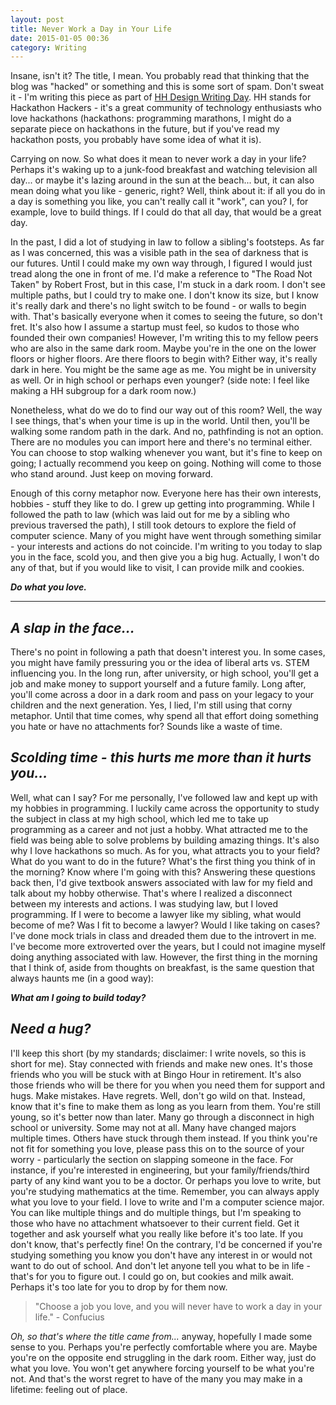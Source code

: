 ```yaml
---
layout: post
title: Never Work a Day in Your Life
date: 2015-01-05 00:36
category: Writing
---
```


Insane, isn't it? The title, I mean. You probably read that thinking that the blog was "hacked" or something and this is some sort of spam. Don't sweat it - I'm writing this piece as part of [HH Design Writing Day](https://www.facebook.com/events/890174497705247/). HH stands for Hackathon Hackers - it's a great community of technology enthusiasts who love hackathons (hackathons: programming marathons, I might do a separate piece on hackathons in the future, but if you've read my hackathon posts, you probably have some idea of what it is).

Carrying on now. So what does it mean to never work a day in your life? Perhaps it's waking up to a junk-food breakfast and watching television all day... or maybe it's lazing around in the sun at the beach... but, it can also mean doing what you like - generic, right? Well, think about it: if all you do in a day is something you like, you can't really call it "work", can you? I, for example, love to build things. If I could do that all day, that would be a great day.

In the past, I did a lot of studying in law to follow a sibling's footsteps. As far as I was concerned, this was a visible path in the sea of darkness that is our futures. Until I could make my own way through, I figured I would just tread along the one in front of me. I'd make a reference to "The Road Not Taken" by Robert Frost, but in this case, I'm stuck in a dark room. I don't see multiple paths, but I could try to make one. I don't know its size, but I know it's really dark and there's no light switch to be found - or walls to begin with. That's basically everyone when it comes to seeing the future, so don't fret. It's also how I assume a startup must feel, so kudos to those who founded their own companies! However, I'm writing this to my fellow peers who are also in the same dark room. Maybe you're in the one on the lower floors or higher floors. Are there floors to begin with? Either way, it's really dark in here. You might be the same age as me. You might be in university as well. Or in high school or perhaps even younger? (side note: I feel like making a HH subgroup for a dark room now.)

Nonetheless, what do we do to find our way out of this room? Well, the way I see things, that's when your time is up in the world. Until then, you'll be walking some random path in the dark. And no, pathfinding is not an option. There are no modules you can import here and there's no terminal either. You can choose to stop walking whenever you want, but it's fine to keep on going; I actually recommend you keep on going. Nothing will come to those who stand around. Just keep on moving forward.

Enough of this corny metaphor now. Everyone here has their own interests, hobbies - stuff they like to do. I grew up getting into programming. While I followed the path to law (which was laid out for me by a sibling who previous traversed the path), I still took detours to explore the field of computer science. Many of you might have went through something similar - your interests and actions do not coincide. I'm writing to you today to slap you in the face, scold you, and then give you a big hug. Actually, I won't do any of that, but if you would like to visit, I can provide milk and cookies.

<span style="text-align: center;">**_Do what you love._**</span>

___

## *A slap in the face...*

There's no point in following a path that doesn't interest you. In some cases, you might have family pressuring you or the idea of liberal arts vs. STEM influencing you. In the long run, after university, or high school, you'll get a job and make money to support yourself and a future family. Long after, you'll come across a door in a dark room and pass on your legacy to your children and the next generation. Yes, I lied, I'm still using that corny metaphor. Until that time comes, why spend all that effort doing something you hate or have no attachments for? Sounds like a waste of time.

## *Scolding time - this hurts me more than it hurts you...*

Well, what can I say? For me personally, I've followed law and kept up with my hobbies in programming. I luckily came across the opportunity to study the subject in class at my high school, which led me to take up programming as a career and not just a hobby. What attracted me to the field was being able to solve problems by building amazing things. It's also why I love hackathons so much. As for you, what attracts you to your field? What do you want to do in the future? What's the first thing you think of in the morning? Know where I'm going with this? Answering these questions back then, I'd give textbook answers associated with law for my field and talk about my hobby otherwise. That's where I realized a disconnect between my interests and actions. I was studying law, but I loved programming. If I were to become a lawyer like my sibling, what would become of me? Was I fit to become a lawyer? Would I like taking on cases? I've done mock trials in class and dreaded them due to the introvert in me. I've become more extroverted over the years, but I could not imagine myself doing anything associated with law. However, the first thing in the morning that I think of, aside from thoughts on breakfast, is the same question that always haunts me (in a good way):</p>

<span style="text-align: center;">**_What am I going to build today?_**</span>

## *Need a hug?*

I'll keep this short (by my standards; disclaimer: I write novels, so this is short for me). Stay connected with friends and make new ones. It's those friends who you will be stuck with at Bingo Hour in retirement. It's also those friends who will be there for you when you need them for support and hugs. Make mistakes. Have regrets. Well, don't go wild on that. Instead, know that it's fine to make them as long as you learn from them. You're still young, so it's better now than later. Many go through a disconnect in high school or university. Some may not at all. Many have changed majors multiple times. Others have stuck through them instead. If you think you're not fit for something you love, please pass this on to the source of your worry - particularly the section on slapping someone in the face. For instance, if you're interested in engineering, but your family/friends/third party of any kind want you to be a doctor. Or perhaps you love to write, but you're studying mathematics at the time. Remember, you can always apply what you love to your field. I love to write and I'm a computer science major. You can like multiple things and do multiple things, but I'm speaking to those who have no attachment whatsoever to their current field. Get it together and ask yourself what you really like before it's too late. If you don't know, that's perfectly fine! On the contrary, I'd be concerned if you're studying something you know you don't have any interest in or would not want to do out of school. And don't let anyone tell you what to be in life - that's for you to figure out. I could go on, but cookies and milk await. Perhaps it's too late for you to drop by for them now.

> "Choose a job you love, and you will never have to work a day in your life." - Confucius

*Oh, so that's where the title came from...* anyway, hopefully I made some sense to you. Perhaps you're perfectly comfortable where you are. Maybe you're on the opposite end struggling in the dark room. Either way, just do what you love. You won't get anywhere forcing yourself to be what you're not. And that's the worst regret to have of the many you may make in a lifetime: feeling out of place.
